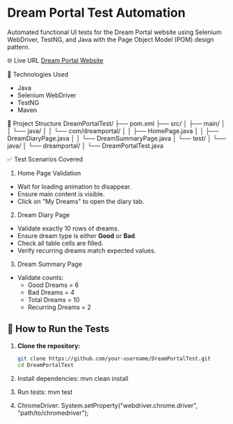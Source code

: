 # Dream Portal Test Automation

Automated functional UI tests for the Dream Portal website using Selenium WebDriver, TestNG, and Java with the Page Object Model (POM) design pattern.

🌐 Live URL
[Dream Portal Website](https://arjitnigam.github.io/myDreams/)

📌 Technologies Used
- Java
- Selenium WebDriver
- TestNG
- Maven

📁 Project Structure
DreamPortalTest/
├── pom.xml
├── src/
│ ├── main/
│ │ └── java/
│ │ └── com/dreamportal/
│ │ ├── HomePage.java
│ │ ├── DreamDiaryPage.java
│ │ └── DreamSummaryPage.java
│ └── test/
│ └── java/
│ └── dreamportal/
│ └── DreamPortalTest.java


✅ Test Scenarios Covered

1. Home Page Validation
- Wait for loading animation to disappear.
- Ensure main content is visible.
- Click on "My Dreams" to open the diary tab.

2. Dream Diary Page
- Validate exactly 10 rows of dreams.
- Ensure dream type is either **Good** or **Bad**.
- Check all table cells are filled.
- Verify recurring dreams match expected values.

3. Dream Summary Page
- Validate counts:
  - Good Dreams = 6
  - Bad Dreams = 4
  - Total Dreams = 10
  - Recurring Dreams = 2

## 🚀 How to Run the Tests

1. **Clone the repository:**
   ```bash
   git clone https://github.com/your-username/DreamPortalTest.git
   cd DreamPortalTest
2. Install dependencies:
    mvn clean install

3. Run tests:
    mvn test
   
4. ChromeDriver:
    System.setProperty("webdriver.chrome.driver", "path/to/chromedriver");

